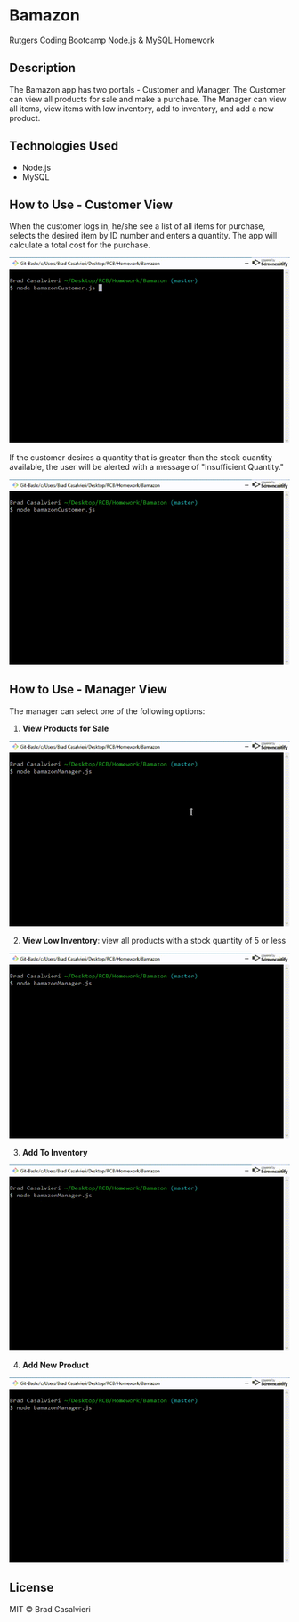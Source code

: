 # Bamazon
Rutgers Coding Bootcamp Node.js & MySQL Homework

## Description
The Bamazon app has two portals - Customer and Manager. The Customer can view all products for sale and make a purchase. The Manager can view all items, view items with low inventory, add to inventory, and add a new product.

## Technologies Used
- Node.js
- MySQL

## How to Use - Customer View
When the customer logs in, he/she see a list of all items for purchase, selects the desired item by ID number and enters a quantity. The app will calculate a total cost for the purchase.

![Alt Text](./gifs/bamazon-customer.gif)

If the customer desires a quantity that is greater than the stock quantity available, the user will be alerted with a message of "Insufficient Quantity."

![Alt Text](./gifs/bc-insufficient-quantity.gif)

## How to Use - Manager View
The manager can select one of the following options:
1. **View Products for Sale**

![Alt Text](./gifs/bm-view-products-for-sale.gif)

2. **View Low Inventory**: view all products with a stock quantity of 5 or less

![Alt Text](./gifs/bm-view-low-inventory.gif)

3. **Add To Inventory**

![Alt Text](./gifs/bm-add-to-inventory.gif)

4. **Add New Product**

![Alt Text](./gifs/bm-add-new-product.gif)

## License
MIT © Brad Casalvieri